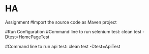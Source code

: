 # HA
Assignment
#Import the source code as Maven project

#Run Configuration
#Command line to run selenium test: 
clean test -Dtest=HomePageTest

#Command line to run api test: 
clean test -Dtest=ApiTest